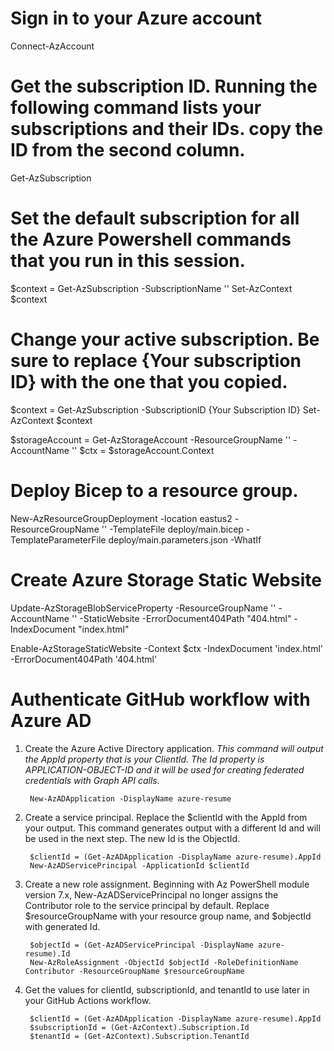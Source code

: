 # Sign in to your Azure account
Connect-AzAccount

# Get the subscription ID. Running the following command lists your subscriptions and their IDs. copy the ID from the second column.
Get-AzSubscription

# Set the default subscription for all the Azure Powershell commands that you run in this session.
$context = Get-AzSubscription -SubscriptionName ''
Set-AzContext $context

# Change your active subscription. Be sure to replace {Your subscription ID} with the one that you copied.
$context = Get-AzSubscription -SubscriptionID {Your Subscription ID}
Set-AzContext $context

$storageAccount = Get-AzStorageAccount -ResourceGroupName '<resource-group-name>' -AccountName '<storage-account-name>'
$ctx = $storageAccount.Context

# Deploy Bicep to a resource group.
New-AzResourceGroupDeployment  -location eastus2 -ResourceGroupName '' -TemplateFile deploy/main.bicep -TemplateParameterFile deploy/main.parameters.json -WhatIf

# Create Azure Storage Static Website 
Update-AzStorageBlobServiceProperty -ResourceGroupName '' -AccountName '' -StaticWebsite -ErrorDocument404Path "404.html" -IndexDocument "index.html"

Enable-AzStorageStaticWebsite -Context $ctx -IndexDocument 'index.html' -ErrorDocument404Path '404.html'

# Authenticate GitHub workflow with Azure AD

1. Create the Azure Active Directory application. _This command will output the AppId property that is your ClientId. The Id property is APPLICATION-OBJECT-ID and it will be used for creating federated credentials with Graph API calls._

        New-AzADApplication -DisplayName azure-resume

2. Create a service principal. Replace the $clientId with the AppId from your output. This command generates output with a different Id and will be used in the next step. The new Id is the ObjectId.
   
        $clientId = (Get-AzADApplication -DisplayName azure-resume).AppId
        New-AzADServicePrincipal -ApplicationId $clientId

3. Create a new role assignment. Beginning with Az PowerShell module version 7.x, New-AzADServicePrincipal no longer assigns the Contributor role to the service principal by default. Replace $resourceGroupName with your resource group name, and $objectId with generated Id.

        $objectId = (Get-AzADServicePrincipal -DisplayName azure-resume).Id
        New-AzRoleAssignment -ObjectId $objectId -RoleDefinitionName Contributor -ResourceGroupName $resourceGroupName

4. Get the values for clientId, subscriptionId, and tenantId to use later in your GitHub Actions workflow.

        $clientId = (Get-AzADApplication -DisplayName azure-resume).AppId
        $subscriptionId = (Get-AzContext).Subscription.Id
        $tenantId = (Get-AzContext).Subscription.TenantId